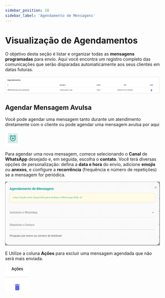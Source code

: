 ```yaml
---
sidebar_position: 18
sidebar_label: 'Agendamento de Mensagens'
---
```


# Visualização de Agendamentos

O objetivo desta seção é listar e organizar todas as **mensagens programadas** para envio. Aqui você encontra um registro completo das comunicações que serão disparadas automaticamente aos seus clientes em datas futuras.

![alt text](assetsAgen/image.png)

## Agendar Mensagem Avulsa

Você pode agendar uma mensagem tanto durante um atendimento diretamente com o cliente ou pode agendar uma mensagem avulsa por aqui

![alt text](assetsAgen/image-1.png)

Para agendar uma nova mensagem, comece selecionando o **Canal** de **WhatsApp** desejado e, em seguida, escolha o **contato**. Você terá diversas opções de personalização: defina a **data e hora** do envio, adicione **emojis** ou **anexos**, e configure a **recorrência** (frequência e número de repetições) se a mensagem for periódica.

![alt text](assetsAgen/image-2.png)

E Utilize a coluna **Ações** para excluir uma mensagem agendada que não será mais enviada.

![alt text](assetsAgen/image-3.png)